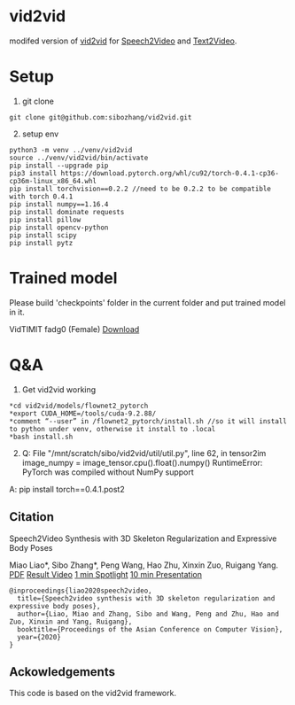 # vid2vid
modifed version of [vid2vid](https://github.com/NVIDIA/vid2vid) for [Speech2Video](https://github.com/sibozhang/Speech2Video) and [Text2Video](https://github.com/sibozhang/Speech2Video).

# Setup
1. git clone
```
git clone git@github.com:sibozhang/vid2vid.git
```

2. setup env
```
python3 -m venv ../venv/vid2vid
source ../venv/vid2vid/bin/activate
pip install --upgrade pip
pip3 install https://download.pytorch.org/whl/cu92/torch-0.4.1-cp36-cp36m-linux_x86_64.whl 
pip install torchvision==0.2.2 //need to be 0.2.2 to be compatible with torch 0.4.1
pip install numpy==1.16.4
pip install dominate requests
pip install pillow
pip install opencv-python 
pip install scipy 
pip install pytz
```

# Trained model
Please build 'checkpoints' folder in the current folder and put trained model in it.

VidTIMIT fadg0 (Female) [Download](https://www.dropbox.com/sh/lk6et49v2uyfzjx/AADAFAp02_b3FQchaYxOZ0EMa?dl=0)

# Q&A
1. Get vid2vid working
```
*cd vid2vid/models/flownet2_pytorch
*export CUDA_HOME=/tools/cuda-9.2.88/
*comment “--user” in /flownet2_pytorch/install.sh //so it will install to python under venv, otherwise it install to .local
*bash install.sh
```
2.  Q: File "/mnt/scratch/sibo/vid2vid/util/util.py", line 62, in tensor2im
    image_numpy = image_tensor.cpu().float().numpy()
RuntimeError: PyTorch was compiled without NumPy support

A: pip install torch==0.4.1.post2


## Citation
Speech2Video Synthesis with 3D Skeleton Regularization and Expressive Body Poses

Miao Liao*, Sibo Zhang*, Peng Wang, Hao Zhu, Xinxin Zuo, Ruigang Yang. [PDF](https://arxiv.org/pdf/2007.09198.pdf) [Result Video](https://youtu.be/MUlRtgbGeUs)
[1 min Spotlight](https://youtu.be/04oqf7kDzXo) [10 min Presentation](https://youtu.be/E8Dvef0Z4sw)
```
@inproceedings{liao2020speech2video,
  title={Speech2video synthesis with 3D skeleton regularization and expressive body poses},
  author={Liao, Miao and Zhang, Sibo and Wang, Peng and Zhu, Hao and Zuo, Xinxin and Yang, Ruigang},
  booktitle={Proceedings of the Asian Conference on Computer Vision},
  year={2020}
}
```

## Ackowledgements
This code is based on the vid2vid framework.
